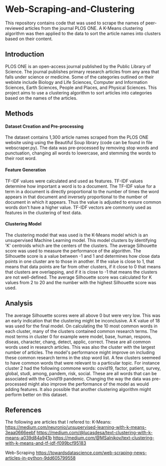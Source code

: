 # Web-Scraping-and-Clustering
This repository contains code that was used to scrape the names of peer-reviewed articles from the journal PLOS ONE. A K-Means clustering algorithm was then applied to the data to sort the article names into clusters based on their content. 

## Introduction 
PLOS ONE is an open-access journal published by the Public Library of Science. The journal publishes primary research articles from any area that falls under science or medicine. Some of the categories outlined on their webiste include Biology and Life Sciences, Computer and Information Sciences, Earth Sciences, People and Places, and Physical Sciences. This project aims to use a clustering algorithm to sort articles into categories based on the names of the articles. 

## Methods 
#### Dataset Creation and Pre-processing 
The dataset contains 1,300 article names scraped from the PLOS ONE website using using the Beautiful Soup library (code can be found in file webscraper.py). The data was pre-processed by removing stop words and punctuation, changing all words to lowercase, and stemming the words to their root word.

#### Feature Generation 
TF-IDF values were calculated and used as features. TF-IDF values determine how important a word is to a document. The TF-IDF value for a term in a document is directly proportional to the number of times the word appears in that document and inversely proportional to the number of document in which it appears. Thus the value is adjusted to ensure common words don't have a higher value. TF-IDF vectors are commonly used as features in the clustering of text data. 

#### Clustering Model 
The clustering model that was used is the K-Means model which is an unsupervised Machine Learning model. This model clusters by identifying 'K' centroids which are the centers of the clusters. The average Silhouette score was used to measure the performance of the algorithm. The Silhouette score is a value between -1 and 1 and determines how close data points in one cluster are to those in another. If the value is close to 1, that means that data points are far from other clusters, if it close to 0 that means that clusters are overlapping, and if it is close to -1 that means the clusters are not well-defined. The average Silhouette score was calculated for K values from 2 to 20 and the number with the highest Silhouette score was used. 


## Analysis 
The average Silhouette scores were all above 0 but were very low. This was an early indication that the clustering might be inconclusive. A K value of 18 was used for the final model. On calculating the 10 most common words in each cluster, many of the clusters contained common research terms. The most terms in cluster 0 for example were model, base, human, respons, diseas, character, chang, detect, applic, correct. These are all common words used in research articles. This was also the cluster with the largest number of articles. The model's performance might improve on including these common research terms in the stop word list. A few clusters seemeed to have common words that were relevant to a particular topic. For instance cluster 2 had the following commone words:  covid19, factor, patient, survey, global, studi, among, pandem, risk, social. These are all words that can be associated with the Covid19 pandemic. Changing the way the data was pre-processed might also improve the performance of the model as would adding features. It also possible that another clustering algorithm might perform better on this dataset. 


## References
The following are articles that I refered to:
K-Means: 
https://medium.com/neuronio/unsupervised-learning-with-k-means-3eaa0666eebf
https://medium.com/@lucasdesa/text-clustering-with-k-means-a039d84a941b
https://medium.com/@MSalnikov/text-clustering-with-k-means-and-tf-idf-f099bcf95183

Web-Scraping
https://towardsdatascience.com/web-scraping-news-articles-in-python-9dd605799558



